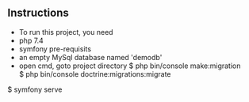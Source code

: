 
## Instructions

- To run this project, you need
- php 7.4
- symfony pre-requisits
- an empty MySql database named 'demodb'
- open cmd, goto project directory
$ php bin/console make:migration                
$ php bin/console doctrine:migrations:migrate

$ symfony serve
